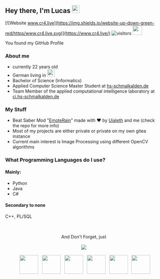 ## Hey there, I'm Lucas <img src="https://media.giphy.com/media/hvRJCLFzcasrR4ia7z/giphy.gif" height="25px">
[![Website www.cr4.live](https://img.shields.io/website-up-down-green-red/https/www.cr4.live.svg)](https://www.cr4.live/)
![visitors](https://visitor-badge.laobi.icu/badge?page_id=SetCr4.SetCr4)
<img src="https://cdn.betterttv.net/emote/5a5e0e8d80f53146a54a516b/3x" width="30px">  

You found my GitHub Profile  

### About me
- currently 22 years old
- German living in <img src="https://cdn.jsdelivr.net/gh/hampusborgos/country-flags@main/svg/de.svg" width="24px">
- Bachelor of Science (Informatics)
- Applied Computer Science Master Student at [hs-schmalkalden.de](https://www.hs-schmalkalden.de)
- Team Member of the applied computational intelligence laboratory at [ci.hs-schmalkalden.de](https://ci.hs-schmalkalden.de)

### My Stuff
- Beat Saber Mod "[EmoteRain](https://github.com/SetCr4/EmoteRain)" made with ❤️ by [Uialeth](https://github.com/Tiruialon) and me (check the repo for more info)
- Most of my projects are either private or private on my own gitea instance
- Current main interest is Image Processing using different OpenCV algorithms 

### What Programming Languages do I use?
#### Mainly: 
- Python
- Java
- C#
#### Secondary to none
C++, PL/SQL



<p align="center">
  <br><br>And Don't Forget, just<br><br>
  <a href="https://gitea.pi.cr4.live/" target="_blank" rel="noopener noreferrer"><img src="https://forthebadge.com/images/badges/fuck-it-ship-it.svg"></a>
  <br><br>
&nbsp; <a href="https://steamcommunity.com/id/Cr4sher_/" target="_blank" rel="noopener noreferrer"><img src="https://upload.wikimedia.org/wikipedia/commons/8/83/Steam_icon_logo.svg" width="60" /></a>  
&nbsp; <a href="https://discord.com/users/200295250021974016" target="_blank" rel="noopener noreferrer"><img src="https://static.wikia.nocookie.net/logopedia/images/d/dd/Discord_2021_Alt1.svg" width="60" /></a>  
&nbsp; <a href="https://twitter.com/Cr4sherL" target="_blank" rel="noopener noreferrer"><img src="https://cdn4.iconfinder.com/data/icons/social-media-icons-the-circle-set/48/twitter_circle-512.png" width="60" /></a>  
&nbsp; <a href="https://www.instagram.com/derlucashier/" target="_blank" rel="noopener noreferrer"><img src="https://upload.wikimedia.org/wikipedia/commons/e/e7/Instagram_logo_2016.svg" width="60" /></a>
&nbsp; <a href="https://ko-fi.com/N4N1D2XCA" target="_blank" rel="noopener noreferrer"><img src="https://www.vectorlogo.zone/logos/ko-fi/ko-fi-icon.svg" width="60" /></a>
&nbsp; <a href="mailto:lucasweiland66@gmail.com" target="_blank" rel="noopener noreferrer"><img src="https://upload.wikimedia.org/wikipedia/commons/thumb/e/ec/Circle-icons-mail.svg/1200px-Circle-icons-mail.svg.png"  width="60" /></a>
</p>
